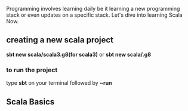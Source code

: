 Programming involves learning daily be it learning a new programming stack or even updates on a
specific stack. 
Let's dive into learning Scala Now.

## creating a new scala project
**sbt new scala/scala3.g8(for scala3)** or **sbt new scala/<Project name e.g. hello_world>.g8**

### to run the project
type **sbt** on your terminal
followed by **~run**

## Scala Basics


